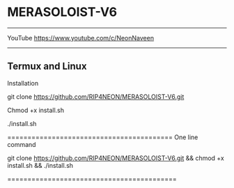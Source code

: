 # MERASOLOIST-V6

____________________________________
YouTube 
https://www.youtube.com/c/NeonNaveen
______________________________________

Termux and Linux
----------------

Installation

git clone https://github.com/RIP4NEON/MERASOLOIST-V6.git

Chmod +x install.sh

./install.sh

=========================================
One line command

git clone https://github.com/RIP4NEON/MERASOLOIST-V6.git && chmod +x install.sh && ./install.sh

==========================================
